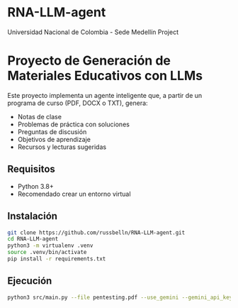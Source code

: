 # RNA-LLM-agent
Universidad Nacional de Colombia - Sede Medellín Project

# Proyecto de Generación de Materiales Educativos con LLMs

Este proyecto implementa un agente inteligente que, a partir de un programa de curso (PDF, DOCX o TXT), genera:
- Notas de clase
- Problemas de práctica con soluciones
- Preguntas de discusión
- Objetivos de aprendizaje
- Recursos y lecturas sugeridas

## Requisitos

- Python 3.8+
- Recomendado crear un entorno virtual

## Instalación

```bash
git clone https://github.com/russbelln/RNA-LLM-agent.git
cd RNA-LLM-agent
python3 -m virtualenv .venv
source .venv/bin/activate
pip install -r requirements.txt
```

## Ejecución

```bash
python3 src/main.py --file pentesting.pdf --use_gemini --gemini_api_key API_KEY
```